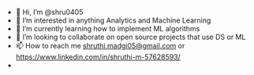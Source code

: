 - 👋 Hi, I’m @shru0405
- 👀 I’m interested in anything Analytics and Machine Learning
- 🌱 I’m currently learning how to implement ML algorithms 
- 💞️ I’m looking to collaborate on open source projects that use DS or ML 
- 📫 How to reach me shruthi.madgi05@gmail.com or https://www.linkedin.com/in/shruthi-m-57628593/
- 

<!---
shru0405/shru0405 is a ✨ special ✨ repository because its `README.md` (this file) appears on your GitHub profile.
You can click the Preview link to take a look at your changes.
--->
